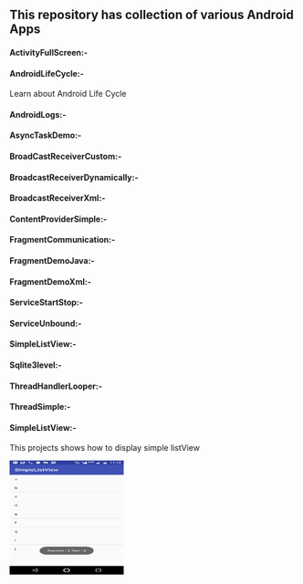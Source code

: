 ## This repository has collection of various Android Apps



#### ActivityFullScreen:- 	

#### AndroidLifeCycle:- 	
Learn about Android Life Cycle 

#### AndroidLogs:- 	

#### AsyncTaskDemo:- 	

#### BroadCastReceiverCustom:-

#### BroadcastReceiverDynamically:-

#### BroadcastReceiverXml:-

#### ContentProviderSimple:-

#### FragmentCommunication:-

#### FragmentDemoJava:-

#### FragmentDemoXml:-

#### ServiceStartStop:-

#### ServiceUnbound:-

#### SimpleListView:-

#### Sqlite3level:-

#### ThreadHandlerLooper:-

#### ThreadSimple:-


#### SimpleListView:- 
This projects shows how to display simple listView

<img src="https://github.com/puneetverma24/Android/blob/master/SimpleListView/device-2018-06-22-102618.png" width="200" height="200" />

